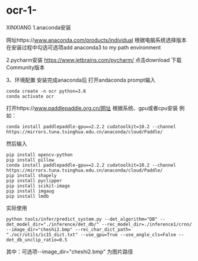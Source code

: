 # ocr-1-
XINXIANG
1.anaconda安装

网址https://www.anaconda.com/products/individual
根据电脑系统选择版本
在安装过程中勾选可选项add anaconda3  to my path environment

2.pycharm安装
https://www.jetbrains.com/pycharm/
点击download 下载Community版本



3、环境配置
安装完成anaconda后
打开andaconda prompt输入

```
conda create -n ocr python=3.8
conda activate ocr
```

打开https://www.paddlepaddle.org.cn/网址 根据系统、gpu或者cpu安装
例如：

```
conda install paddlepaddle-gpu==2.2.2 cudatoolkit=10.2 --channel https://mirrors.tuna.tsinghua.edu.cn/anaconda/cloud/Paddle/
```

然后输入

```
pip install opencv-python
pip install pillow
conda install paddlepaddle-gpu==2.2.2 cudatoolkit=10.2 --channel https://mirrors.tuna.tsinghua.edu.cn/anaconda/cloud/Paddle/
pip install shapely
pip install pyclipper
pip install scikit-image  
pip install imgaug
pip install lmdb
```

实际使用

```
python tools/infer/predict_system.py --det_algorithm="DB" --det_model_dir="./inference/det_db/" --rec_model_dir=./inference1/crnn/ --image_dir="cheshi2.bmp" --rec_char_dict_path=
"./ocr/utils/ic15_dict.txt" --use_gpu=True --use_angle_cls=False --det_db_unclip_ratio=0.5
```

 其中：可选项--image_dir="cheshi2.bmp" 为图片路径
